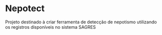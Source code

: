# Nepotect
Projeto destinado à criar ferramenta de detecção de nepotismo utilizando os registros disponíveis no sistema SAGRES
